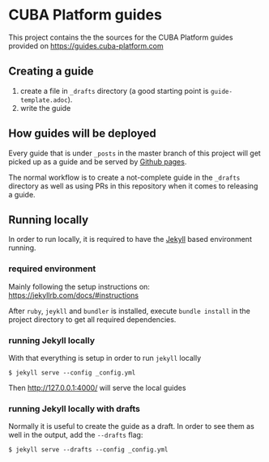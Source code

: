# CUBA Platform guides

This project contains the the sources for the CUBA Platform guides provided on https://guides.cuba-platform.com


## Creating a guide

1. create a file in `_drafts` directory (a good starting point is `guide-template.adoc`).
2. write the guide

## How guides will be deployed

Every guide that is under `_posts` in the master branch of this project will get picked up as a guide and be served by [Github pages](https://pages.github.com/).

The normal workflow is to create a not-complete guide in the `_drafts` directory as well as using PRs in this repository when it comes to releasing a guide.

## Running locally

In order to run locally, it is required to have the [Jekyll](https://jekyllrb.com/) based environment running.

### required environment

Mainly following the setup instructions on: https://jekyllrb.com/docs/#instructions

After `ruby`, `jeykll` and `bundler` is installed, execute `bundle install` in the project directory to get all required dependencies.


### running Jekyll locally

With that everything is setup in order to run `jekyll` locally

```
$ jekyll serve --config _config.yml
```

Then http://127.0.0.1:4000/ will serve the local guides

### running Jekyll locally with drafts

Normally it is useful to create the guide as a draft. In order to see them as well in the output, add the `--drafts` flag:

```
$ jekyll serve --drafts --config _config.yml 
```


